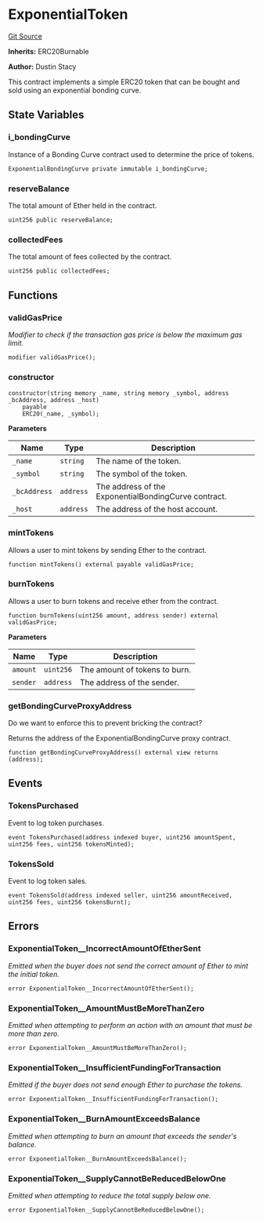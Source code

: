 # ExponentialToken
[Git Source](https://github.com/dustinstacy/bonding-curve/blob/7a2c4a7e41ef04642ab28f4be4017b9996da4af2/src/exponential-curve/ExponentialToken.sol)

**Inherits:**
ERC20Burnable

**Author:**
Dustin Stacy

This contract implements a simple ERC20 token that can be bought and sold using an exponential bonding curve.


## State Variables
### i_bondingCurve
Instance of a Bonding Curve contract used to determine the price of tokens.


```solidity
ExponentialBondingCurve private immutable i_bondingCurve;
```


### reserveBalance
The total amount of Ether held in the contract.


```solidity
uint256 public reserveBalance;
```


### collectedFees
The total amount of fees collected by the contract.


```solidity
uint256 public collectedFees;
```


## Functions
### validGasPrice

*Modifier to check if the transaction gas price is below the maximum gas limit.*


```solidity
modifier validGasPrice();
```

### constructor


```solidity
constructor(string memory _name, string memory _symbol, address _bcAddress, address _host)
    payable
    ERC20(_name, _symbol);
```
**Parameters**

|Name|Type|Description|
|----|----|-----------|
|`_name`|`string`|The name of the token.|
|`_symbol`|`string`|The symbol of the token.|
|`_bcAddress`|`address`|The address of the ExponentialBondingCurve contract.|
|`_host`|`address`|The address of the host account.|


### mintTokens

Allows a user to mint tokens by sending Ether to the contract.


```solidity
function mintTokens() external payable validGasPrice;
```

### burnTokens

Allows a user to burn tokens and receive ether from the contract.


```solidity
function burnTokens(uint256 amount, address sender) external validGasPrice;
```
**Parameters**

|Name|Type|Description|
|----|----|-----------|
|`amount`|`uint256`|The amount of tokens to burn.|
|`sender`|`address`|The address of the sender.|


### getBondingCurveProxyAddress

Do we want to enforce this to prevent bricking the contract?

Returns the address of the ExponentialBondingCurve proxy contract.


```solidity
function getBondingCurveProxyAddress() external view returns (address);
```

## Events
### TokensPurchased
Event to log token purchases.


```solidity
event TokensPurchased(address indexed buyer, uint256 amountSpent, uint256 fees, uint256 tokensMinted);
```

### TokensSold
Event to log token sales.


```solidity
event TokensSold(address indexed seller, uint256 amountReceived, uint256 fees, uint256 tokensBurnt);
```

## Errors
### ExponentialToken__IncorrectAmountOfEtherSent
*Emitted when the buyer does not send the correct amount of Ether to mint the initial token.*


```solidity
error ExponentialToken__IncorrectAmountOfEtherSent();
```

### ExponentialToken__AmountMustBeMoreThanZero
*Emitted when attempting to perform an action with an amount that must be more than zero.*


```solidity
error ExponentialToken__AmountMustBeMoreThanZero();
```

### ExponentialToken__InsufficientFundingForTransaction
*Emitted if the buyer does not send enough Ether to purchase the tokens.*


```solidity
error ExponentialToken__InsufficientFundingForTransaction();
```

### ExponentialToken__BurnAmountExceedsBalance
*Emitted when attempting to burn an amount that exceeds the sender's balance.*


```solidity
error ExponentialToken__BurnAmountExceedsBalance();
```

### ExponentialToken__SupplyCannotBeReducedBelowOne
*Emitted when attempting to reduce the total supply below one.*


```solidity
error ExponentialToken__SupplyCannotBeReducedBelowOne();
```

